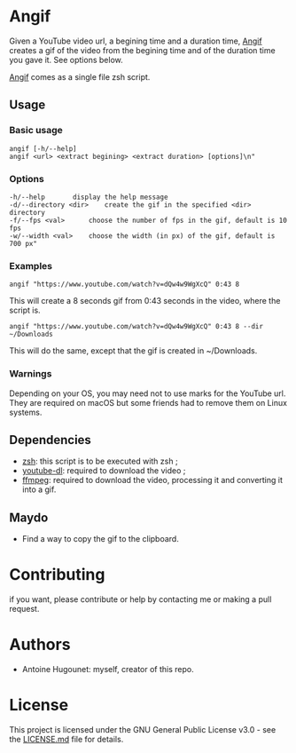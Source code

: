 # Angif

Given a YouTube video url, a begining time and a duration time, [Angif](Angif.sh) creates a gif of the video from the begining time and of the duration time you gave it. See options below.

[Angif](Angif.sh) comes as a single file zsh script.

## Usage

### Basic usage
```
angif [-h/--help]
angif <url> <extract begining> <extract duration> [options]\n"
```

### Options
```
-h/--help		display the help message
-d/--directory <dir>	create the gif in the specified <dir> directory
-f/--fps <val>		choose the number of fps in the gif, default is 10 fps
-w/--width <val>	choose the width (in px) of the gif, default is 700 px"
```

### Examples
```
angif "https://www.youtube.com/watch?v=dQw4w9WgXcQ" 0:43 8
```
This will create a 8 seconds gif from 0:43 seconds in the video, where the script is.
```
angif "https://www.youtube.com/watch?v=dQw4w9WgXcQ" 0:43 8 --dir ~/Downloads
```
This will do the same, except that the gif is created in ~/Downloads.

### Warnings
Depending on your OS, you may need not to use marks for the YouTube url. They are required on macOS but some friends had to remove them on Linux systems.

## Dependencies
- [zsh](http://zsh.sourceforge.net): this script is to be executed with zsh ;
- [youtube-dl](http://ytdl-org.github.io/youtube-dl/download.html): required to download the video ;
- [ffmpeg](https://ffmpeg.org/download.html): required to download the video, processing it and converting it into a gif.

## Maydo
- Find a way to copy the gif to the clipboard.

# Contributing
if you want, please contribute or help by contacting me or making a pull request.

# Authors
- Antoine Hugounet: myself, creator of this repo.

# License

This project is licensed under the GNU General Public License v3.0 - see the [LICENSE.md](LICENSE.md) file for details.
